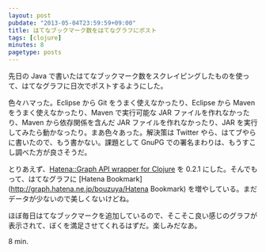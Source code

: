 ```yaml
---
layout: post
pubdate: "2013-05-04T23:59:59+09:00"
title: はてなブックマーク数をはてなグラフにポスト
tags: [clojure]
minutes: 8
pagetype: posts
---
```

先日の Java で書いたはてなブックマーク数をスクレイピングしたものを使って、はてなグラフに日次でポストするようにした。

色々ハマった。Eclipse から Git をうまく使えなかったり、Eclipse から Maven をうまく使えなかったり、Maven で実行可能な JAR ファイルを作れなかったり、Maven から依存関係を含んだ JAR ファイルを作れなかったり、JAR を実行してみたら動かなったり。まあ色々あった。解決策は Twitter やら、はてブやらに書いたので、もう書かない。課題として GnuPG での署名まわりは、もうすこし調べた方が良さそうだ。

とりあえず、[Hatena::Graph API wrapper for Clojure](https://clojars.org/org.clojars.bouzuya/hatena.graph) を 0.2.1 にした。そんでもって、はてなグラフに [Hatena Bookmark](http://graph.hatena.ne.jp/bouzuya/Hatena Bookmark) を増やしている。まだデータが少ないので美しくないけどね。

ほぼ毎日はてなブックマークを追加しているので、そこそこ良い感じのグラフが表示されて、ぼくを満足させてくれるはずだ。楽しみだなあ。

8 min.

